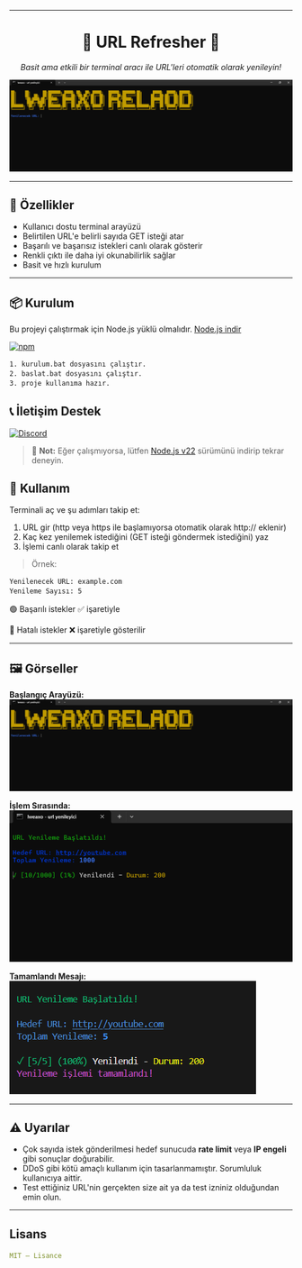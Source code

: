 
---

<h1 align="center">🚀 URL Refresher 🚀</h1>

<p align="center">
  <i>Basit ama etkili bir terminal aracı ile URL'leri otomatik olarak yenileyin!</i>
</p>

<p align="center">
  <img src="./img/cmd.png" alt="Cmd arayüzü" />
</p>

---

## 🔧 Özellikler

- Kullanıcı dostu terminal arayüzü
- Belirtilen URL'e belirli sayıda GET isteği atar
- Başarılı ve başarısız istekleri canlı olarak gösterir
- Renkli çıktı ile daha iyi okunabilirlik sağlar
- Basit ve hızlı kurulum

---

## 📦 Kurulum

Bu projeyi çalıştırmak için Node.js yüklü olmalıdır. [Node.js indir](https://nodejs.org/)

[![npm](https://img.shields.io/badge/npm-CB3837?logo=npm&logoColor=fff)](#)

```bash
1. kurulum.bat dosyasını çalıştır.
2. baslat.bat dosyasını çalıştır.
3. proje kullanıma hazır.
````
## 📞 İletişim Destek
[![Discord](https://img.shields.io/badge/Discord-%235865F2.svg?&logo=discord&logoColor=white)](https://discord.gg/sxWz2fayFa)

> 🔧 **Not:** Eğer çalışmıyorsa, lütfen [Node.js v22](https://nodejs.org/en) sürümünü indirip tekrar deneyin.


## 🚀 Kullanım

Terminali aç ve şu adımları takip et:

1. URL gir (http veya https ile başlamıyorsa otomatik olarak http\:// eklenir)
2. Kaç kez yenilemek istediğini (GET isteği göndermek istediğini) yaz
3. İşlemi canlı olarak takip et

> Örnek:

```bash
Yenilenecek URL: example.com
Yenileme Sayısı: 5
```

🟢 Başarılı istekler ✅ işaretiyle

🔴 Hatalı istekler ❌ işaretiyle gösterilir

---

## 🖼️ Görseller

**Başlangıç Arayüzü:** <img src="./img/cmd.png" alt="Cmd" />

**İşlem Sırasında:** <img src="./img/işlem-anı.png" alt="İşlem anı" />

**Tamamlandı Mesajı:** <img src="./img/işlem-tamam.png" alt="İşlem tamamlandı" />

---

## ⚠️ Uyarılar

* Çok sayıda istek gönderilmesi hedef sunucuda **rate limit** veya **IP engeli** gibi sonuçlar doğurabilir.
* DDoS gibi kötü amaçlı kullanım için tasarlanmamıştır. Sorumluluk kullanıcıya aittir.
* Test ettiğiniz URL'nin gerçekten size ait ya da test izniniz olduğundan emin olun.

---

## Lisans

```yaml
MIT – Lisance
```
